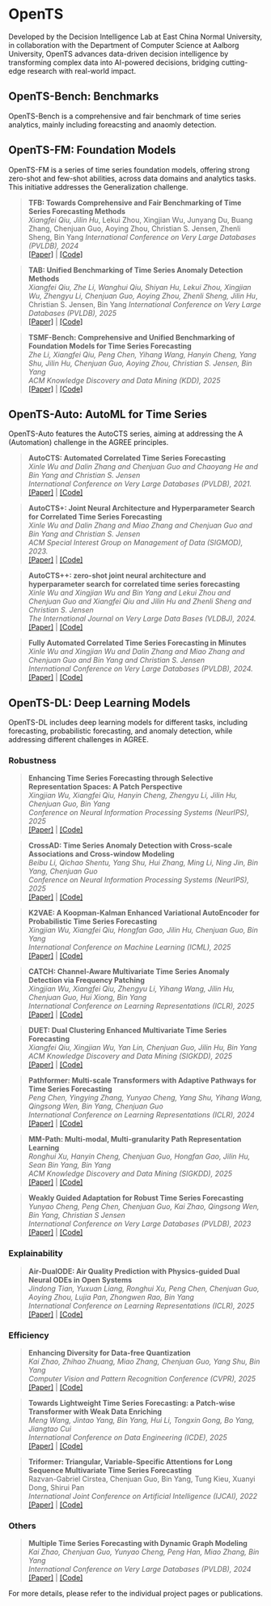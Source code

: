 # OpenTS
Developed by the Decision Intelligence Lab at East China Normal University, in collaboration with the Department of Computer Science at Aalborg University, OpenTS advances data-driven decision intelligence by transforming complex data into AI-powered decisions, bridging cutting-edge research with real-world impact.

## OpenTS-Bench: Benchmarks
OpenTS-Bench is a comprehensive and fair benchmark of time series analytics, mainly including foreacsting and anaomly detection. 

## OpenTS-FM: Foundation Models
OpenTS-FM is a series of time series foundation models, offering strong zero-shot and few-shot abilities, across data domains and analytics tasks.  This initiative addresses the Generalization challenge.
> **TFB: Towards Comprehensive and Fair Benchmarking of Time Series Forecasting Methods**  
> *Xiangfei Qiu, Jilin Hu*, Lekui Zhou, Xingjian Wu, Junyang Du, Buang Zhang, Chenjuan Guo, Aoying Zhou, Christian S. Jensen, Zhenli Sheng, Bin Yang
> *International Conference on Very Large Databases (PVLDB), 2024*  
> [[Paper]](https://arxiv.org/pdf/2403.20150) | [[Code]](https://github.com/decisionintelligence/TFB)


> **TAB: Unified Benchmarking of Time Series Anomaly Detection Methods**  
> *Xiangfei Qiu, Zhe Li, Wanghui Qiu, Shiyan Hu, Lekui Zhou, Xingjian Wu, Zhengyu Li, Chenjuan Guo, Aoying Zhou, Zhenli Sheng, Jilin Hu*, Christian S. Jensen, Bin Yang
> *International Conference on Very Large Databases (PVLDB), 2025*  
> [[Paper]](https://arxiv.org/pdf/2506.18046) | [[Code]](https://github.com/decisionintelligence/TAB)


> **TSMF-Bench: Comprehensive and Unified Benchmarking of Foundation Models for Time Series Forecasting**  
> *Zhe Li, Xiangfei Qiu, Peng Chen, Yihang Wang, Hanyin Cheng, Yang Shu, Jilin Hu, Chenjuan Guo, Aoying Zhou, Christian S. Jensen, Bin Yang*  
> *ACM Knowledge Discovery and Data Mining (KDD), 2025*  
> [[Paper]](https://arxiv.org/pdf/2410.11802) | [[Code]](https://github.com/decisionintelligence/TSFM-Bench)






## OpenTS-Auto: AutoML for Time Series
OpenTS-Auto features the AutoCTS series, aiming at addressing the A (Automation) challenge in the AGREE principles.

> **AutoCTS: Automated Correlated Time Series Forecasting**  
> *Xinle Wu and Dalin Zhang and Chenjuan Guo and Chaoyang He and Bin Yang and Christian S. Jensen*  
> *International Conference on Very Large Databases (PVLDB), 2021.*  
> [[Paper]](https://arxiv.org/pdf/2112.11174) | [[Code]](https://github.com/WXL520/AutoCTS)

> **AutoCTS+: Joint Neural Architecture and Hyperparameter Search for Correlated Time Series Forecasting**  
> *Xinle Wu and Dalin Zhang and Miao Zhang and Chenjuan Guo and Bin Yang and Christian S. Jensen*  
> *ACM Special Interest Group on Management of Data (SIGMOD), 2023.*  
> [[Paper]](https://vbn.aau.dk/ws/portalfiles/portal/730426496/AutoCTS_.pdf) | [[Code]](https://github.com/decisionintelligence/AutoCTS_plus)

> **AutoCTS++: zero-shot joint neural architecture and hyperparameter search for correlated time series forecasting**  
> *Xinle Wu and Xingjian Wu and Bin Yang and Lekui Zhou and Chenjuan Guo and Xiangfei Qiu and Jilin Hu and Zhenli Sheng and Christian S. Jensen*  
> *The International Journal on Very Large Data Bases (VLDBJ), 2024.*  
> [[Paper]](https://link.springer.com/article/10.1007/s00778-024-00872-x) | [[Code]](https://github.com/decisionintelligence/AutoCTS_plusplus)

> **Fully Automated Correlated Time Series Forecasting in Minutes**  
> *Xinle Wu and Xingjian Wu and Dalin Zhang and Miao Zhang and Chenjuan Guo and Bin Yang and Christian S. Jensen*  
> *International Conference on Very Large Databases (PVLDB), 2024.*  
> [[Paper]](https://arxiv.org/pdf/2411.05833) | [[Code]](https://github.com/decisionintelligence/FACTS)


## OpenTS-DL: Deep Learning Models

OpenTS-DL includes deep learning models for different tasks, including forecasting, probabilistic forecasting, and anomaly detection, while addressing different challenges in AGREE.

### Robustness

> **Enhancing Time Series Forecasting through Selective Representation Spaces: A Patch Perspective**  
> *Xingjian Wu, Xiangfei Qiu, Hanyin Cheng, Zhengyu Li, Jilin Hu, Chenjuan Guo, Bin Yang*  
> *Conference on Neural Information Processing Systems (NeurIPS), 2025*  
> [[Paper]](https://arxiv.org/pdf/2510.14510) | [[Code]](https://github.com/decisionintelligence/SRSNet)

> **CrossAD: Time Series Anomaly Detection with Cross-scale Associations and Cross-window Modeling**  
> *Beibu Li, Qichao Shentu, Yang Shu, Hui Zhang, Ming Li, Ning Jin, Bin Yang, Chenjuan Guo*  
> *Conference on Neural Information Processing Systems (NeurIPS), 2025*  
> [[Paper]](https://arxiv.org/pdf/2510.12489) | [[Code]](https://github.com/decisionintelligence/CrossAD)

> **K2VAE: A Koopman-Kalman Enhanced Variational AutoEncoder for Probabilistic Time Series Forecasting**  
> *Xingjian Wu, Xiangfei Qiu, Hongfan Gao, Jilin Hu, Chenjuan Guo, Bin Yang*  
> *International Conference on Machine Learning (ICML), 2025*  
> [[Paper]](https://arxiv.org/pdf/2505.23017) | [[Code]](https://github.com/decisionintelligence/K2VAE)

> **CATCH: Channel-Aware Multivariate Time Series Anomaly Detection via Frequency Patching**  
> *Xingjian Wu, Xiangfei Qiu, Zhengyu Li, Yihang Wang, Jilin Hu, Chenjuan Guo, Hui Xiong, Bin Yang*  
> *International Conference on Learning Representations (ICLR), 2025*  
> [[Paper]](https://arxiv.org/pdf/2410.12261) | [[Code]](https://github.com/decisionintelligence/CATCH)

> **DUET: Dual Clustering Enhanced Multivariate Time Series Forecasting**  
> *Xiangfei Qiu, Xingjian Wu, Yan Lin, Chenjuan Guo, Jilin Hu, Bin Yang*  
> *ACM Knowledge Discovery and Data Mining (SIGKDD), 2025*  
> [[Paper]](https://arxiv.org/pdf/2412.10859) | [[Code]](https://github.com/decisionintelligence/DUET)



> **Pathformer: Multi-scale Transformers with Adaptive Pathways for Time Series Forecasting**  
> *Peng Chen, Yingying Zhang, Yunyao Cheng, Yang Shu, Yihang Wang, Qingsong Wen, Bin Yang, Chenjuan Guo*  
> *International Conference on Learning Representations (ICLR), 2024*  
> [[Paper]](https://arxiv.org/pdf/2402.05956) | [[Code]](https://github.com/decisionintelligence/pathformer)


> **MM-Path: Multi-modal, Multi-granularity Path Representation Learning**  
> *Ronghui Xu, Hanyin Cheng, Chenjuan Guo, Hongfan Gao, Jilin Hu, Sean Bin Yang, Bin Yang*  
> *ACM Knowledge Discovery and Data Mining (SIGKDD), 2025*  
> [[Paper]](https://arxiv.org/pdf/2411.18428) | [[Code]](https://github.com/decisionintelligence/MM-Path)

> **Weakly Guided Adaptation for Robust Time Series Forecasting**  
> *Yunyao Cheng, Peng Chen, Chenjuan Guo, Kai Zhao, Qingsong Wen, Bin Yang, Christian S Jensen*  
> *International Conference on Very Large Databases (PVLDB), 2023*  
> [[Paper]](https://vbn.aau.dk/ws/portalfiles/portal/698843760/3636218.3636231.pdf) | [[Code]](https://github.com/YunyaoCheng/DARF)







### Explainability

> **Air-DualODE: Air Quality Prediction with Physics-guided Dual Neural ODEs in Open Systems**  
> *Jindong Tian, Yuxuan Liang, Ronghui Xu, Peng Chen, Chenjuan Guo, Aoying Zhou, Lujia Pan, Zhongwen Rao, Bin Yang*  
> *International Conference on Learning Representations (ICLR), 2025*  
> [[Paper]](https://example.com/bib) | [[Code]](https://github.com/decisionintelligence/Air-DualODE)




### Efficiency

> **Enhancing Diversity for Data-free Quantization**  
> *Kai Zhao, Zhihao Zhuang, Miao Zhang, Chenjuan Guo, Yang Shu, Bin Yang*  
> *Computer Vision and Pattern Recognition Conference (CVPR), 2025*  
> [[Paper]](https://openaccess.thecvf.com/content/CVPR2025/html/Zhao_Enhancing_Diversity_for_Data-free_Quantization_CVPR_2025_paper.html) | [[Code]](https://github.com/decisionintelligence/dfq)

> **Towards Lightweight Time Series Forecasting: a Patch-wise Transformer with Weak Data Enriching**  
> *Meng Wang, Jintao Yang, Bin Yang, Hui Li, Tongxin Gong, Bo Yang, Jiangtao Cui*  
> *International Conference on Data Engineering (ICDE), 2025*  
> [[Paper]](https://arxiv.org/pdf/2501.10448) | [[Code]](https://github.com/wangmeng-xpu/LiPFormer)


> **Triformer: Triangular, Variable-Specific Attentions for Long Sequence Multivariate Time Series Forecasting**  
> Razvan-Gabriel Cirstea, Chenjuan Guo, Bin Yang, Tung Kieu, Xuanyi Dong, Shirui Pan  
> *International Joint Conference on Artificial Intelligence (IJCAI), 2022*  
> [[Paper]](https://arxiv.org/pdf/2204.13767) | [[Code]](https://github.com/razvanc92/triformer)




### Others

> **Multiple Time Series Forecasting with Dynamic Graph Modeling**  
> *Kai Zhao, Chenjuan Guo, Yunyao Cheng, Peng Han, Miao Zhang, Bin Yang*  
> *International Conference on Very Large Databases (PVLDB), 2024*  
> [[Paper]](https://www.vldb.org/pvldb/vol17/p753-zhao.pdf) | [[Code]](https://github.com/zhkai/MTSF-DG)


For more details, please refer to the individual project pages or publications.


